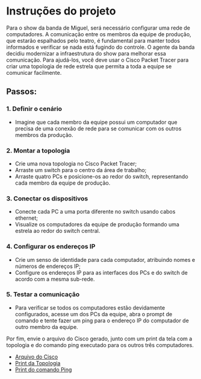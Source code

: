 # Instruções do projeto
Para o show da banda de Miguel, será necessário configurar uma rede de computadores. A comunicação entre os membros da equipe de produção, que estarão espalhados pelo teatro, é fundamental para manter todos informados e verificar se nada está fugindo do controle. O agente da banda decidiu modernizar a infraestrutura do show para melhorar essa comunicação. Para ajudá-los, você deve usar o Cisco Packet Tracer para criar uma topologia de rede estrela que permita a toda a equipe se comunicar facilmente.

## Passos:
### 1. Definir o cenário
- Imagine que cada membro da equipe possui um computador que precisa de uma conexão de rede para se comunicar com os outros membros da produção.

### 2. Montar a topologia
- Crie uma nova topologia no Cisco Packet Tracer; 
- Arraste um switch para o centro da área de trabalho; 
- Arraste quatro PCs e posicione-os ao redor do switch, representando cada membro da equipe de produção.

### 3. Conectar os dispositivos
- Conecte cada PC a uma porta diferente no switch usando cabos ethernet;
- Visualize os computadores da equipe de produção formando uma estrela ao redor do switch central.

### 4. Configurar os endereços IP
- Crie um senso de identidade para cada computador, atribuindo nomes e números de endereços IP;
- Configure os endereços IP para as interfaces dos PCs e do switch de acordo com a mesma sub-rede.

### 5. Testar a comunicação
- Para verificar se todos os computadores estão devidamente configurados, acesse um dos PCs da equipe, abra o prompt de comando e tente fazer um ping para o endereço IP do computador de outro membro da equipe.

Por fim, envie o arquivo do Cisco gerado, junto com um print da tela com a topologia e do comando ping executado para os outros três computadores.
- [Arquivo do Cisco](cisco-packet-tracer/projeto-01.pkt)
- [Print da Topologia](images/projeto-01-topologia.png)
- [Print do comando Ping](images/projeto-01-ping.png)
